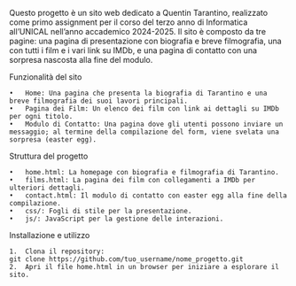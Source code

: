 
Questo progetto è un sito web dedicato a Quentin Tarantino, realizzato come primo assignment per il corso del terzo anno di Informatica all’UNICAL nell’anno accademico 2024-2025. Il sito è composto da tre pagine: una pagina di presentazione con biografia e breve filmografia, una con tutti i film e i vari link su IMDb, e una pagina di contatto con una sorpresa nascosta alla fine del modulo.
 
Funzionalità del sito

	•	Home: Una pagina che presenta la biografia di Tarantino e una breve filmografia dei suoi lavori principali.
	•	Pagina dei Film: Un elenco dei film con link ai dettagli su IMDb per ogni titolo.
	•	Modulo di Contatto: Una pagina dove gli utenti possono inviare un messaggio; al termine della compilazione del form, viene svelata una sorpresa (easter egg).

Struttura del progetto

	•	home.html: La homepage con biografia e filmografia di Tarantino.
	•	films.html: La pagina dei film con collegamenti a IMDb per ulteriori dettagli.
	•	contact.html: Il modulo di contatto con easter egg alla fine della compilazione.
	•	css/: Fogli di stile per la presentazione.
	•	js/: JavaScript per la gestione delle interazioni.

Installazione e utilizzo

	1.	Clona il repository:
    git clone https://github.com/tuo_username/nome_progetto.git
    2.	Apri il file home.html in un browser per iniziare a esplorare il sito.